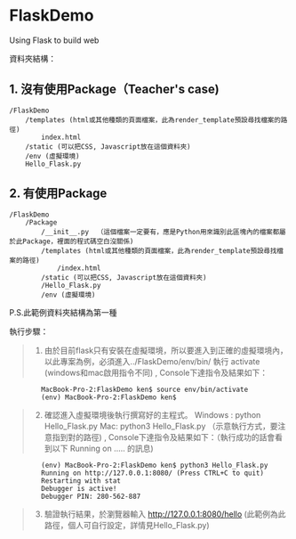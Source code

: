 # FlaskDemo
Using Flask to build web

資料夾結構：
## 1. 沒有使用Package（Teacher's case)  
    /FlaskDemo
        /templates (html或其他種類的頁面檔案，此為render_template預設尋找檔案的路徑)
            index.html
        /static (可以把CSS, Javascript放在這個資料夾)
        /env (虛擬環境)
        Hello_Flask.py
      
## 2. 有使用Package  
    /FlaskDemo
        /Package
            /__init__.py  （這個檔案一定要有，應是Python用來識別此區塊內的檔案都屬於此Package，裡面的程式碼空白沒關係)
            /templates (html或其他種類的頁面檔案，此為render_template預設尋找檔案的路徑)
                /index.html
            /static (可以把CSS, Javascript放在這個資料夾)
            /Hello_Flask.py
            /env (虛擬環境)

P.S.此範例資料夾結構為第一種

執行步驟：
> 1. 由於目前flask只有安裝在虛擬環境，所以要進入到正確的虛擬環境內，以此專案為例，必須進入../FlaskDemo/env/bin/ 執行 activate (windows和mac啟用指令不同) , Console下達指令及結果如下：

            MacBook-Pro-2:FlaskDemo ken$ source env/bin/activate
            (env) MacBook-Pro-2:FlaskDemo ken$
        
> 2. 確認進入虛擬環境後執行撰寫好的主程式。 Windows : python Hello_Flask.py   Mac: python3 Hello_Flask.py （示意執行方式，要注意指到對的路徑) , Console下達指令及結果如下：（執行成功的話會看到以下 Running on ..... 的訊息)

            (env) MacBook-Pro-2:FlaskDemo ken$ python3 Hello_Flask.py
            Running on http://127.0.0.1:8080/ (Press CTRL+C to quit)
            Restarting with stat
            Debugger is active!
            Debugger PIN: 280-562-887

> 3. 驗證執行結果，於瀏覽器輸入 http://127.0.0.1:8080/hello (此範例為此路徑，個人可自行設定，詳情見Hello_Flask.py)